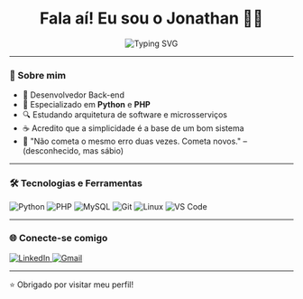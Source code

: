 <h1 align="center">Fala aí! Eu sou o Jonathan 👨‍💻</h1>

<p align="center">
  <img src="https://readme-typing-svg.demolab.com?font=Fira+Code&size=22&pause=1000&center=true&width=435&lines=Desenvolvedor+Back-end;Apaixonado+por+código+eficiente;Foco+em+performance+e+escalabilidade" alt="Typing SVG" />
</p>

---

### 👨 Sobre mim

- 💼 Desenvolvedor Back-end  
- 🐍 Especializado em **Python** e **PHP**  
- 🔍 Estudando arquitetura de software e microsserviços  
- ☕ Acredito que a simplicidade é a base de um bom sistema  
- 🧠 "Não cometa o mesmo erro duas vezes. Cometa novos." – (desconhecido, mas sábio)

---

### 🛠️ Tecnologias e Ferramentas

![Python](https://img.shields.io/badge/-Python-3776AB?style=flat&logo=python&logoColor=white)
![PHP](https://img.shields.io/badge/-PHP-777BB4?style=flat&logo=php&logoColor=white)
![MySQL](https://img.shields.io/badge/-MySQL-4479A1?style=flat&logo=mysql&logoColor=white)
![Git](https://img.shields.io/badge/-Git-F05032?style=flat&logo=git&logoColor=white)
![Linux](https://img.shields.io/badge/-Linux-FCC624?style=flat&logo=linux&logoColor=black)
![VS Code](https://img.shields.io/badge/-VS%20Code-007ACC?style=flat&logo=visual-studio-code)

---


### 🌐 Conecte-se comigo

<p>
  <a href="https://www.linkedin.com/in/jonathanhvitor/" target="_blank">
    <img alt="LinkedIn" src="https://img.shields.io/badge/-LinkedIn-0A66C2?style=flat&logo=linkedin&logoColor=white" />
  </a>
  <a href="mailto:jonhenvitor@gmail.com">
    <img alt="Gmail" src="https://img.shields.io/badge/-Gmail-D14836?style=flat&logo=gmail&logoColor=white" />
  </a>
</p>

---

⭐️ Obrigado por visitar meu perfil!
